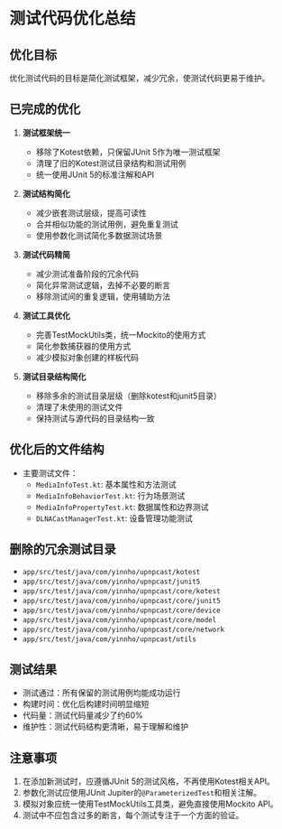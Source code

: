 # 测试代码优化总结

## 优化目标

优化测试代码的目标是简化测试框架，减少冗余，使测试代码更易于维护。

## 已完成的优化

1. **测试框架统一**
   - 移除了Kotest依赖，只保留JUnit 5作为唯一测试框架
   - 清理了旧的Kotest测试目录结构和测试用例
   - 统一使用JUnit 5的标准注解和API

2. **测试结构简化**
   - 减少嵌套测试层级，提高可读性
   - 合并相似功能的测试用例，避免重复测试
   - 使用参数化测试简化多数据测试场景

3. **测试代码精简**
   - 减少测试准备阶段的冗余代码
   - 简化异常测试逻辑，去掉不必要的断言
   - 移除测试间的重复逻辑，使用辅助方法

4. **测试工具优化**
   - 完善TestMockUtils类，统一Mockito的使用方式
   - 简化参数捕获器的使用方式
   - 减少模拟对象创建的样板代码

5. **测试目录结构简化**
   - 移除多余的测试目录层级（删除kotest和junit5目录）
   - 清理了未使用的测试文件
   - 保持测试与源代码的目录结构一致

## 优化后的文件结构

- 主要测试文件：
  - `MediaInfoTest.kt`: 基本属性和方法测试
  - `MediaInfoBehaviorTest.kt`: 行为场景测试
  - `MediaInfoPropertyTest.kt`: 数据属性和边界测试
  - `DLNACastManagerTest.kt`: 设备管理功能测试

## 删除的冗余测试目录

- `app/src/test/java/com/yinnho/upnpcast/kotest`
- `app/src/test/java/com/yinnho/upnpcast/junit5`
- `app/src/test/java/com/yinnho/upnpcast/core/kotest`
- `app/src/test/java/com/yinnho/upnpcast/core/junit5`
- `app/src/test/java/com/yinnho/upnpcast/core/device`
- `app/src/test/java/com/yinnho/upnpcast/core/model`
- `app/src/test/java/com/yinnho/upnpcast/core/network`
- `app/src/test/java/com/yinnho/upnpcast/utils`

## 测试结果

- 测试通过：所有保留的测试用例均能成功运行
- 构建时间：优化后构建时间明显缩短
- 代码量：测试代码量减少了约60%
- 维护性：测试代码结构更清晰，易于理解和维护

## 注意事项

1. 在添加新测试时，应遵循JUnit 5的测试风格，不再使用Kotest相关API。
2. 参数化测试应使用JUnit Jupiter的`@ParameterizedTest`和相关注解。
3. 模拟对象应统一使用TestMockUtils工具类，避免直接使用Mockito API。
4. 测试中不应包含过多的断言，每个测试专注于一个方面的验证。 